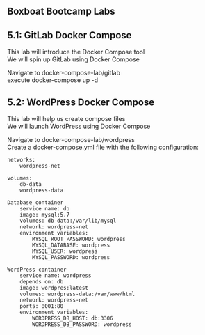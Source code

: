 Boxboat Bootcamp Labs
---------------------

5.1: GitLab Docker Compose
--------------------------

This lab will introduce the Docker Compose tool  
We will spin up GitLab using Docker Compose  

Navigate to docker-compose-lab/gitlab  
execute docker-compose up -d  

5.2: WordPress Docker Compose
-----------------------------

This lab will help us create compose files  
We will launch WordPress using Docker Compose  

Navigate to docker-compose-lab/wordpress  
Create a docker-compose.yml file with the following configuration:  

```
networks:   
	wordpress-net  

volumes:  
	db-data
	wordpress-data  

Database container  
	service name: db  
	image: mysql:5.7  
	volumes: db-data:/var/lib/mysql  
	network: wordpress-net  
	environment variables:  
		MYSQL_ROOT_PASSWORD: wordpress
      	MYSQL_DATABASE: wordpress
      	MYSQL_USER: wordpress
      	MYSQL_PASSWORD: wordpress

WordPress container
	service name: wordpress
	depends on: db
	image: wordpres:latest
	volumes: wordpress-data:/var/www/html
	network: wordpress-net
	ports: 8001:80
	environment variables:
		WORDPRESS_DB_HOST: db:3306
      	WORDPRESS_DB_PASSWORD: wordpress
```
